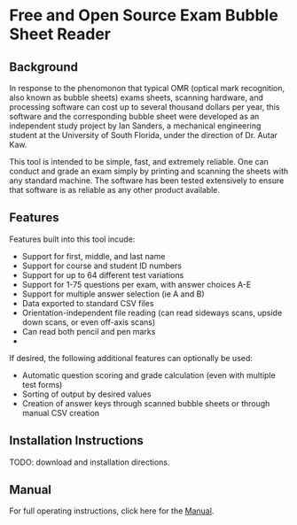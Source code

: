 # Free and Open Source Exam Bubble Sheet Reader

## Background

In response to the phenomonon that typical OMR (optical mark recognition, also
known as bubble sheets) exams sheets, scanning hardware, and processing software
can cost up to several thousand dollars per year, this software and the
corresponding bubble sheet were developed as an independent study project by Ian
Sanders, a mechanical engineering student at the University of South Florida,
under the direction of Dr. Autar Kaw.

This tool is intended to be simple, fast, and extremely reliable. One can
conduct and grade an exam simply by printing and scanning the sheets with any
standard machine. The software has been tested extensively to ensure that
software is as reliable as any other product available.

## Features

Features built into this tool incude:

- Support for first, middle, and last name
- Support for course and student ID numbers
- Support for up to 64 different test variations
- Support for 1-75 questions per exam, with answer choices A-E
- Support for multiple answer selection (ie A and B)
- Data exported to standard CSV files
- Orientation-independent file reading (can read sideways scans, upside down
  scans, or even off-axis scans)
- Can read both pencil and pen marks
-

If desired, the following additional features can optionally be used:

- Automatic question scoring and grade calculation (even with multiple test
  forms)
- Sorting of output by desired values
- Creation of answer keys through scanned bubble sheets or through manual CSV
  creation

## Installation Instructions

TODO: download and installation directions.


## Manual

For full operating instructions, click here for the [Manual](manual.md).
